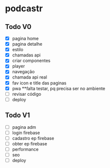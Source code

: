 # podcastr

## Todo V0

- [x] pagina home
- [x] pagina detalhe
- [x] estilo
- [x] chamadas api
- [x] criar componentes
- [x] player
- [x] navegação
- [x] chamada api real
- [x] fav icon e title das paginas
- [x] pwa **falta testar, pq precisa ser no ambiente
- [ ] revisar código
- [ ] deploy

## Todo V1

- [ ] pagina adm
- [ ] login firebase
- [ ] cadastro ep firebase
- [ ] obter ep firebase
- [ ] performance
- [ ] seo
- [ ] deploy
